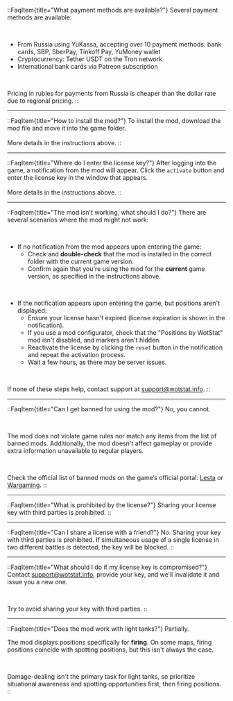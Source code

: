 ::FaqItem{title="What payment methods are available?"}
  Several payment methods are available:

  <br>

  - From Russia using YuKassa, accepting over 10 payment methods: bank cards, SBP, SberPay, Tinkoff Pay, YuMoney wallet
  - Cryptocurrency: Tether USDT on the Tron network
  - International bank cards via Patreon subscription

  <br>

  Pricing in rubles for payments from Russia is cheaper than the dollar rate due to regional pricing.
::

---

::FaqItem{title="How to install the mod?"}
  To install the mod, download the mod file and move it into the game folder.
  <br>
  <br>
  More details in the instructions above.
::

---

::FaqItem{title="Where do I enter the license key?"}
  After logging into the game, a notification from the mod will appear. Click the `activate` button and enter the license key in the window that appears.
  <br>
  <br>
  More details in the instructions above.
::

---

::FaqItem{title="The mod isn't working, what should I do?"}
  There are several scenarios where the mod might not work:

  <br>

  - If no notification from the mod appears upon entering the game:
    - Check and **double-check** that the mod is installed in the correct folder with the current game version.
    - Confirm again that you're using the mod for the **current** game version, as specified in the instructions above.

  <br>

  - If the notification appears upon entering the game, but positions aren't displayed:
    - Ensure your license hasn't expired (license expiration is shown in the notification).
    - If you use a mod configurator, check that the "Positions by WotStat" mod isn't disabled, and markers aren't hidden.
    - Reactivate the license by clicking the `reset` button in the notification and repeat the activation process.
    - Wait a few hours, as there may be server issues.

  <br>

  If none of these steps help, contact support at [support@wotstat.info](mailto:support@wotstat.info).
::

---

::FaqItem{title="Can I get banned for using the mod?"}
  No, you cannot.

  <br>

  The mod does not violate game rules nor match any items from the list of banned mods. Additionally, the mod doesn't affect gameplay or provide extra information unavailable to regular players.

  <br>

  Check the official list of banned mods on the game’s official portal:
  [Lesta](https://tanki.su/ru/content/guide/ban/nonusefulmods/) or [Wargaming](https://eu.wargaming.net/support/ru/products/wot/article/15152/).
::

---

::FaqItem{title="What is prohibited by the license?"}
  Sharing your license key with third parties is prohibited.
::

---

::FaqItem{title="Can I share a license with a friend?"}
  No. Sharing your key with third parties is prohibited. If simultaneous usage of a single license in two different battles is detected, the key will be blocked.
::

---

::FaqItem{title="What should I do if my license key is compromised?"}
  Contact [support@wotstat.info](mailto:support@wotstat.info), provide your key, and we’ll invalidate it and issue you a new one.

  <br>
  
  Try to avoid sharing your key with third parties.
::

---

::FaqItem{title="Does the mod work with light tanks?"}
  Partially.

  The mod displays positions specifically for **firing**.
  On some maps, firing positions coincide with spotting positions, but this isn't always the case.

  <br>

  Damage-dealing isn't the primary task for light tanks, so prioritize situational awareness and spotting opportunities first, then firing positions.
::
